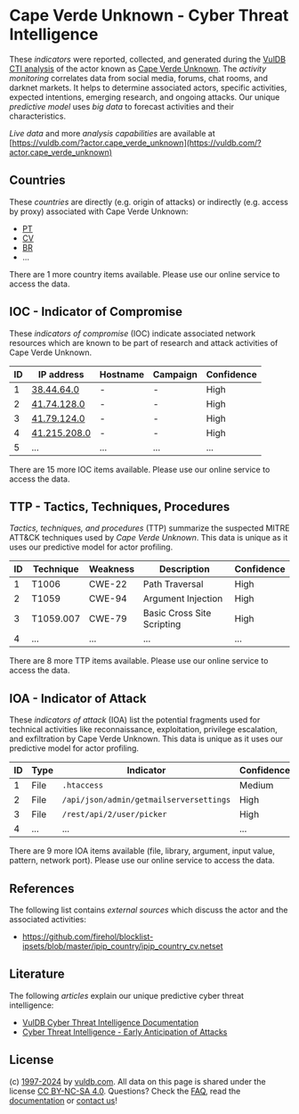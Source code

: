 # Cape Verde Unknown - Cyber Threat Intelligence

These _indicators_ were reported, collected, and generated during the [VulDB CTI analysis](https://vuldb.com/?kb.cti) of the actor known as [Cape Verde Unknown](https://vuldb.com/?actor.cape_verde_unknown). The _activity monitoring_ correlates data from social media, forums, chat rooms, and darknet markets. It helps to determine associated actors, specific activities, expected intentions, emerging research, and ongoing attacks. Our unique _predictive model_ uses _big data_ to forecast activities and their characteristics.

_Live data_ and more _analysis capabilities_ are available at [https://vuldb.com/?actor.cape_verde_unknown](https://vuldb.com/?actor.cape_verde_unknown)

## Countries

These _countries_ are directly (e.g. origin of attacks) or indirectly (e.g. access by proxy) associated with Cape Verde Unknown:

* [PT](https://vuldb.com/?country.pt)
* [CV](https://vuldb.com/?country.cv)
* [BR](https://vuldb.com/?country.br)
* ...

There are 1 more country items available. Please use our online service to access the data.

## IOC - Indicator of Compromise

These _indicators of compromise_ (IOC) indicate associated network resources which are known to be part of research and attack activities of Cape Verde Unknown.

ID | IP address | Hostname | Campaign | Confidence
-- | ---------- | -------- | -------- | ----------
1 | [38.44.64.0](https://vuldb.com/?ip.38.44.64.0) | - | - | High
2 | [41.74.128.0](https://vuldb.com/?ip.41.74.128.0) | - | - | High
3 | [41.79.124.0](https://vuldb.com/?ip.41.79.124.0) | - | - | High
4 | [41.215.208.0](https://vuldb.com/?ip.41.215.208.0) | - | - | High
5 | ... | ... | ... | ...

There are 15 more IOC items available. Please use our online service to access the data.

## TTP - Tactics, Techniques, Procedures

_Tactics, techniques, and procedures_ (TTP) summarize the suspected MITRE ATT&CK techniques used by _Cape Verde Unknown_. This data is unique as it uses our predictive model for actor profiling.

ID | Technique | Weakness | Description | Confidence
-- | --------- | -------- | ----------- | ----------
1 | T1006 | CWE-22 | Path Traversal | High
2 | T1059 | CWE-94 | Argument Injection | High
3 | T1059.007 | CWE-79 | Basic Cross Site Scripting | High
4 | ... | ... | ... | ...

There are 8 more TTP items available. Please use our online service to access the data.

## IOA - Indicator of Attack

These _indicators of attack_ (IOA) list the potential fragments used for technical activities like reconnaissance, exploitation, privilege escalation, and exfiltration by Cape Verde Unknown. This data is unique as it uses our predictive model for actor profiling.

ID | Type | Indicator | Confidence
-- | ---- | --------- | ----------
1 | File | `.htaccess` | Medium
2 | File | `/api/json/admin/getmailserversettings` | High
3 | File | `/rest/api/2/user/picker` | High
4 | ... | ... | ...

There are 9 more IOA items available (file, library, argument, input value, pattern, network port). Please use our online service to access the data.

## References

The following list contains _external sources_ which discuss the actor and the associated activities:

* https://github.com/firehol/blocklist-ipsets/blob/master/ipip_country/ipip_country_cv.netset

## Literature

The following _articles_ explain our unique predictive cyber threat intelligence:

* [VulDB Cyber Threat Intelligence Documentation](https://vuldb.com/?kb.cti)
* [Cyber Threat Intelligence - Early Anticipation of Attacks](https://www.scip.ch/en/?labs.20201022)

## License

(c) [1997-2024](https://vuldb.com/?kb.changelog) by [vuldb.com](https://vuldb.com/?kb.about). All data on this page is shared under the license [CC BY-NC-SA 4.0](https://creativecommons.org/licenses/by-nc-sa/4.0/). Questions? Check the [FAQ](https://vuldb.com/?kb.faq), read the [documentation](https://vuldb.com/?kb) or [contact us](https://vuldb.com/?contact)!
